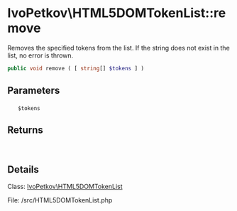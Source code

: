 # IvoPetkov\HTML5DOMTokenList::remove

Removes the specified tokens from the list. If the string does not exist in the list, no error is thrown.

```php
public void remove ( [ string[] $tokens ] )
```

## Parameters

&nbsp;&nbsp;&nbsp;&nbsp;&nbsp;&nbsp;`$tokens`

## Returns

&nbsp;&nbsp;&nbsp;&nbsp;&nbsp;&nbsp;

## Details

Class: [IvoPetkov\HTML5DOMTokenList](ivopetkov.html5domtokenlist.class.md)

File: /src/HTML5DOMTokenList.php

